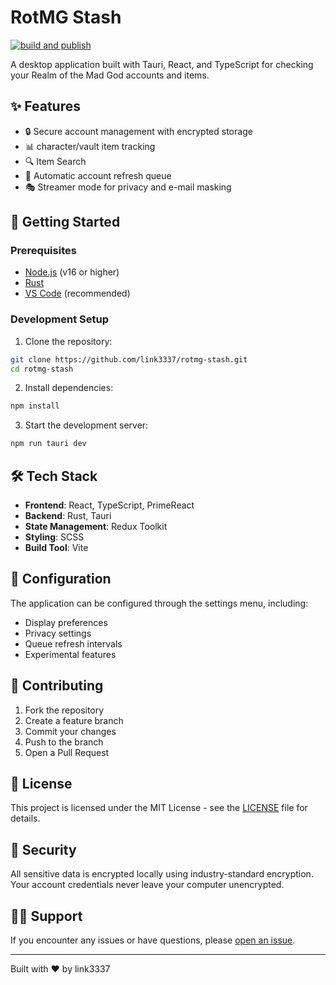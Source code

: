 # RotMG Stash

[![build and publish](https://github.com/link3337/rotmg-stash/actions/workflows/build-and-publish.yml/badge.svg?branch=release)](https://github.com/link3337/rotmg-stash/actions/workflows/build-and-publish.yml)

A desktop application built with Tauri, React, and TypeScript for checking your Realm of the Mad God accounts and items.

## ✨ Features

- 🔒 Secure account management with encrypted storage
- 📊 character/vault item tracking
- 🔍 Item Search
- 🔄 Automatic account refresh queue
- 🎭 Streamer mode for privacy and e-mail masking

## 🚀 Getting Started

### Prerequisites

- [Node.js](https://nodejs.org/) (v16 or higher)
- [Rust](https://www.rust-lang.org/tools/install)
- [VS Code](https://code.visualstudio.com/) (recommended)

### Development Setup

1. Clone the repository:

```bash
git clone https://github.com/link3337/rotmg-stash.git
cd rotmg-stash
```

2. Install dependencies:

```bash
npm install
```

3. Start the development server:

```bash
npm run tauri dev
```

## 🛠️ Tech Stack

- **Frontend**: React, TypeScript, PrimeReact
- **Backend**: Rust, Tauri
- **State Management**: Redux Toolkit
- **Styling**: SCSS
- **Build Tool**: Vite

## 🔧 Configuration

The application can be configured through the settings menu, including:

- Display preferences
- Privacy settings
- Queue refresh intervals
- Experimental features

## 🤝 Contributing

1. Fork the repository
2. Create a feature branch
3. Commit your changes
4. Push to the branch
5. Open a Pull Request

## 📝 License

This project is licensed under the MIT License - see the [LICENSE](LICENSE) file for details.

## 🔐 Security

All sensitive data is encrypted locally using industry-standard encryption. Your account credentials never leave your computer unencrypted.

## 🙋‍♂️ Support

If you encounter any issues or have questions, please [open an issue](https://github.com/link3337/rotmg-stash/issues).

---

Built with ❤️ by link3337
